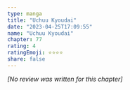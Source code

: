 ```yaml
---
type: manga
title: "Uchuu Kyoudai"
date: "2023-04-25T17:09:55"
name: "Uchuu Kyoudai"
chapter: 77
rating: 4
ratingEmoji: ⭐️⭐️⭐️⭐️
share: false
---
```


_[No review was written for this chapter]_

